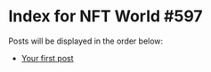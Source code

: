 # Index for NFT World #597
Posts will be displayed in the order below:

- [Your first post](./001-first.md)

